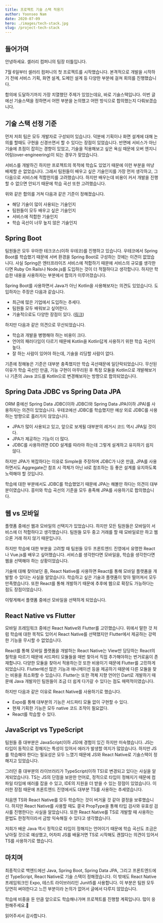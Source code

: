 ```yaml
---
title: 프로젝트 기술 스택 적용기
author: Yoonseo Nam
date: 2020-07-09
hero: ./images/tech-stack.jpg
slug: /project-tech-stack
---
```


## 들어가며

안녕하세요. 셀러리  컴퍼니의 팀장 터틀입니다.

7월 6일부터 셀러리 컴퍼니의 첫 프로젝트를 시작했습니다. 본격적으로 개발을 시작하기 전에 서비스 기획, 화면 설계, 도메인 설계 등 다양한 부분에 걸쳐 회의를 진행했습니다.

합의에 도달하기까지 가장 치열했던 주제가 있었는데요, 바로 기술스택입니다. 이번 글에선 기술스택을 정하면서 어떤 부분을 논의했고 어떤 방식으로 합의했는지 다뤄보겠습니다.



## 기술 스택 선정 기준

먼저 저희 팀은 모두 개발자로 구성되어 있습니다. 덕분에 기획이나 화면 설계에 대해 논의를 할때도 구현을 신경쓰면서 할 수 있다는 장점이 있었습니다. 반면에 서비스가 아닌 기술에 초점이 잡히는 경향이 있었고, 기술을 적용해보고 싶은 욕심 때문에 오버 엔지니어링(over-engineering)이 되는 경우가 잦았습니다. 

서비스를 개발하긴 하지만 프로젝트의 목적에 학습도 있었기 때문에 이런 부분을 마냥 배제할 순 없었습니다. 그래서 팀원들이 배우고 싶은 기술인지를 가장 먼저 생각하고, 그 다음으로 서비스에 적합한지를 고려했습니다. 하지만 배우는데 비용이 커서 개발을 진행할 수 없으면 안되기 때문에 학습 곡선 또한 고려했습니다.

위와 같은 합의를 거쳐 다음과 같은 기준이 정해졌습니다.

- 해당 기술이 많이 사용되는 기술인지
- 팀원들이 모두 배우고 싶은 기술인지
- 서비스에 적합한 기술인지
- 학습 곡선이 너무 높지 않은 기술인지



## Spring Boot

팀원들은 모두 우아한 테크코스(이하 우테코)를 진행하고 있습니다. 우테코에서 Spring Boot를 학습했기 때문에 서버 환경을 Spring Boot로 구성하는 것에는 이견이 없었습니다. 사실 Spring은 엔터프라이즈 서비스에 적합하기 때문에 서비스의 규모를 생각한다면 Ruby On Rails나 Node.js를 도입하는 것이 더 적절하다고 생각합니다. 하지만 학습한 내용을 사용하자는 부분에서 합의가 이루어졌습니다.

Spring Boot를 사용하면서 Java가 아닌 Kotlin을 사용해보자는 의견도 있었습니다. 도입하자는 주장은 다음과 같습니다.

- 최근에 많은 기업에서 도입하는 추세다.
- 팀원들 모두 배워보고 싶어한다.
- 기술적으로도 다양한 장점이 있다. ([링크](https://kotlinlang.org/docs/reference/comparison-to-java.html))

하지만 다음과 같은 의견으로 무산되었습니다.

- 학습과 개발을 병행해야 하는 비용이 크다.
- 언어의 패러다임이 다르기 때문에 Kotlin을 Kotlin답게 사용하기 위한 학습 곡선이 높다.
- 잘 하는 사람이 있어야 하는데, 기술을 리딩할 사람이 없다.

기존에 정해놓은 기준은 대부분 충족했지만 학습 곡선때문에 일단락되었습니다. 무산된 이유가 학습 곡선인 만큼, 기능 구현이 마무리된 후 특정 모듈을 Kotlin으로 개발해보거나 기존의 Java 코드를 Kotlin으로 변경해보자는 방향으로 합의되었습니다.



## Spring Data JDBC vs Spring Data JPA

ORM 중에선 Spring Data JDBC(이하 JDBC)와 Spring Data JPA(이하 JPA)를 사용하자는 의견이 있었습니다. 우테코에선 JDBC를 학습했지만 예상 외로 JDBC를 사용하는 방향으로 흘러가지 않았습니다.

- JPA가 많이 사용되고 있고, 앞으로 보게될 대부분의 레거시 코드 역시 JPA일 것이다.
- JPA가 제공하는 기능이 더 많다.
- JDBC를 사용하려면 DDD 설계를 따라야 하는데 그렇게 설계하고 유지하기 쉽지 않다.

하지만 JPA가 복잡하다는 이유로 Simple을 주장하며 JDBC가 나온 만큼, JPA를 사용하면서도 Aggregate간 참조 시 객체가 아닌 id로 참조하는 등 좋은 설계를 유지하도록 노력해야 할 것입니다.

학습에 대한 부분에서도 JDBC를 학습했었기 때문에 JPA는 해볼만 하다는 의견이 대부분이였습니다. 흥미와 학습 곡선의 기준을 모두 충족해 JPA를 사용하기로 합의했습니다.



## 웹 vs 모바일

플랫폼 중에선 웹과 모바일의 선택지가 있었습니다. 하지만 모든 팀원들은 모바일이 서비스에 더 적합하다고 생각했습니다. 팀원들 모두 중고 거래를 할 때 모바일로만 하고 웹으론 거래 하지 않기 때문입니다.

하지만 학습에 대한 부분을 고려할 때 팀원들 모두 프론트엔드 진영에서 유명한 React나 Vue.js를 배우고 싶어했습니다. 서비스를 생각한다면 모바일을, 학습을 생각한다면 웹을 선택해야 하는 상황이었습니다.

기술에 대해 찾아보던 중, React Native를 사용하면 React를 통해 모바일 플랫폼을 개발할 수 있다는 사실을 알았습니다. 학습하고 싶은 기술과 플랫폼이 맞아 떨어져서 모두 만족했습니다. 또한 React를 통해 개발하기 때문에 추후에 웹으로 확장도 가능하다는 점도 장점이었습니다.

이렇게해서 플랫폼 중에선 모바일을 선택하게 되었습니다.



## React Native vs Flutter

모바일 프레임워크 중에선 React Native와 Flutter를 고민했습니다. 위에서 말한 것 처럼 학습에 대한 목적도 있어서 React Native를 선택했지만 Flutter에서 제공하는 강력한 기능을 무시할 수 없었습니다.

React를 통해 모바일 플랫폼을 개발하는 React Native는 View만 담당하는 React의 철학을 따르기 때문에 서드파티 모듈들을 매번 찾아서 직접 추가해야하는 번거로움이 존재합니다. 다양한 모듈을 찾아서 적용하는것 또한 비용이기 때문에 Flutter를 고민하게 되었습니다. Flutter에선 많은 기능과 애니메이션 등을 제공하기 때문에 다른 모듈을 찾는 비용을 최소화할 수 있습니다. Flutter는 또한 객체 지향 언어인 Dart로 개발하기 때문에 Java 개발자인 팀원들이 조금 더 쉽게 다가갈 수 있다는 점도 매력적이였습니다. 

하지만 다음과 같은 이유로 React Native를 사용하기로 했습니다.

- Expo를 통해 대부분의 기능은 서드파티 모듈 없이 구현할 수 있다.
- 현재 기획한 기능은 모두 native 코드 조작이 필요없다.
- React를 학습할 수 있다.



## JavaScript vs TypeScript

팀원들 중 대부분은 JavaScript(이하 JS)에 경험이 있긴 하지만 미숙했습니다. JS는 타입이 동적으로 정해지는 특성이 있어서 에러가 발생할 여지가 많았습니다. 하지만 JS를 학습해야 한다는 필요성은 모두 느꼈기 때문에 JS와 React Native로 기술스택이 정해지고 있었습니다.

그러던 중 대부분의 라이브러리가 TypeScript(이하 TS)로 변경되고 있다는 사실을 알게되었습니다. TS는 JS의 단점을 보완한 언어로, 정적으로 타입이 정해지기 때문에 컴파일 타임에 에러를 잡을 수 있고, IDE의 지원을 더 받을 수 있는 장점이 있었습니다. 이러한 장점 때문에 프론트엔드 진영에서도 대부분 TS를 사용하는 추세였습니다. 

처음엔 TS와 React Native를 모두 학습하는 것이 버거울 것 같아 결정을 보류했습니다. 하지만 React Native를 사용할 때도 결국 PropType을 통해 타입 검사와 유효성 검사를 진행한다는 사실을 알았습니다. 또한 React Native를  TS로 개발할 때 사용하는 문법도 한정적이라서 금방 익숙해질 수 있다고 생각했습니다.

저희가 배운 Java 역시 정적으로 타입이 정해지는 언어이기 때문에 학습 곡선도 조금은 낮아질 것으로 예상했고, 어차피 JS를 배울거면 TS로 시작해도 괜찮다는 의견이 있어서 TS를 사용하기로 했습니다.



## 마치며

최종적으로 백엔드에선 Java, Spring Boot, Spring Data JPA, 그리고 프론트엔드에선 TypeScript, React Native로 기술 스택이 정해졌습니다. 이 밖에도 React Native 프레임워크인 Expo, 테스트 라이브러리인 Junit5를 사용합니다. 이 부분은 팀원 모두 당연히 써야한다고 느낀 부분이라 논의가 없어서 글에서 다루지 않았습니다.

학습에 비중을 둔 만큼 앞으로도 학습해나가며 프로젝트를 진행할 계획입니다. 많이 응원해주세요.🙂

읽어주셔서 감사합니다.